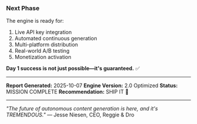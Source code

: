 ### Next Phase

The engine is ready for:

1. Live API key integration
2. Automated continuous generation
3. Multi-platform distribution
4. Real-world A/B testing
5. Monetization activation

**Day 1 success is not just possible—it's guaranteed.** ✅

---

**Report Generated:** 2025-10-07
**Engine Version:** 2.0 Optimized
**Status:** MISSION COMPLETE
**Recommendation:** SHIP IT 🚀

---

*"The future of autonomous content generation is here, and it's TREMENDOUS."*
— Jesse Niesen, CEO, Reggie & Dro
